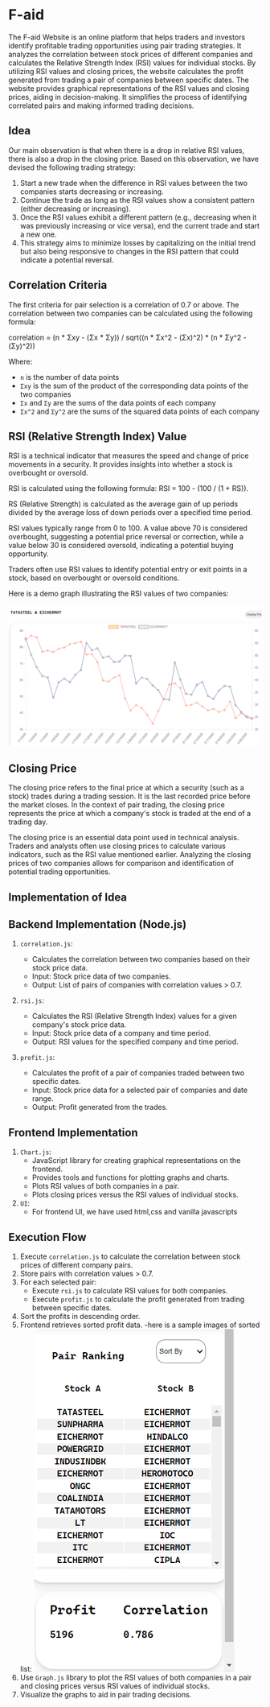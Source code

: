 # F-aid
The F-aid Website is an online platform that helps traders and investors identify profitable trading opportunities using pair trading strategies. It analyzes the correlation between stock prices of different companies and calculates the Relative Strength Index (RSI) values for individual stocks. By utilizing RSI values and closing prices, the website calculates the profit generated from trading a pair of companies between specific dates. The website provides graphical representations of the RSI values and closing prices, aiding in decision-making. It simplifies the process of identifying correlated pairs and making informed trading decisions.

## Idea

Our main observation is that when there is a drop in relative RSI values, there is also a drop in the closing price. Based on this observation, we have devised the following trading strategy:

1. Start a new trade when the difference in RSI values between the two companies starts decreasing or increasing.
2. Continue the trade as long as the RSI values show a consistent pattern (either decreasing or increasing).
3. Once the RSI values exhibit a different pattern (e.g., decreasing when it was previously increasing or vice versa), end the current trade and start a new one.
4. This strategy aims to minimize losses by capitalizing on the initial trend but also being responsive to changes in the RSI pattern that could indicate a potential reversal.

## Correlation Criteria

The first criteria for pair selection is a correlation of 0.7 or above. The correlation between two companies can be calculated using the following formula: 

correlation = (n * Σxy - (Σx * Σy)) / sqrt((n * Σx^2 - (Σx)^2) * (n * Σy^2 - (Σy)^2))

Where:
- `n` is the number of data points
- `Σxy` is the sum of the product of the corresponding data points of the two companies
- `Σx` and `Σy` are the sums of the data points of each company
- `Σx^2` and `Σy^2` are the sums of the squared data points of each company

## RSI (Relative Strength Index) Value

RSI is a technical indicator that measures the speed and change of price movements in a security. It provides insights into whether a stock is overbought or oversold.

RSI is calculated using the following formula:
RSI = 100 - (100 / (1 + RS)).

RS (Relative Strength) is calculated as the average gain of up periods divided by the average loss of down periods over a specified time period.

RSI values typically range from 0 to 100. A value above 70 is considered overbought, suggesting a potential price reversal or correction, while a value below 30 is considered oversold, indicating a potential buying opportunity.

Traders often use RSI values to identify potential entry or exit points in a stock, based on overbought or oversold conditions.

Here is a demo graph illustrating the RSI values of two companies:

![RSI Graph](https://github.com/thevkscode/F_aid/blob/main/readme-img/Screenshot%20(185).png)

## Closing Price

The closing price refers to the final price at which a security (such as a stock) trades during a trading session. It is the last recorded price before the market closes. In the context of pair trading, the closing price represents the price at which a company's stock is traded at the end of a trading day.

The closing price is an essential data point used in technical analysis. Traders and analysts often use closing prices to calculate various indicators, such as the RSI value mentioned earlier. Analyzing the closing prices of two companies allows for comparison and identification of potential trading opportunities.

## Implementation of Idea
## Backend Implementation (Node.js)

1. `correlation.js`:
   - Calculates the correlation between two companies based on their stock price data.
   - Input: Stock price data of two companies.
   - Output: List of pairs of companies with correlation values > 0.7.

2. `rsi.js`:
   - Calculates the RSI (Relative Strength Index) values for a given company's stock price data.
   - Input: Stock price data of a company and time period.
   - Output: RSI values for the specified company and time period.

3. `profit.js`:
   - Calculates the profit of a pair of companies traded between two specific dates.
   - Input: Stock price data for a selected pair of companies and date range.
   - Output: Profit generated from the trades.

## Frontend Implementation

1. `Chart.js`:
   - JavaScript library for creating graphical representations on the frontend.
   - Provides tools and functions for plotting graphs and charts.
   - Plots RSI values of both companies in a pair.
   - Plots closing prices versus the RSI values of individual stocks.
2. `UI`:
   - For frontend UI, we have used html,css and vanilla javascripts

## Execution Flow

1. Execute `correlation.js` to calculate the correlation between stock prices of different company pairs.
2. Store pairs with correlation values > 0.7.
3. For each selected pair:
   - Execute `rsi.js` to calculate RSI values for both companies.
   - Execute `profit.js` to calculate the profit generated from trading between specific dates.
4. Sort the profits in descending order.
5. Frontend retrieves sorted profit data.
  -here is a sample images of sorted list:
    ![Sorted List](https://github.com/thevkscode/F_aid/blob/main/readme-img/Screenshot%20(186).png)
6. Use `Graph.js` library to plot the RSI values of both companies in a pair and closing prices versus RSI values of individual stocks.
7. Visualize the graphs to aid in pair trading decisions.
